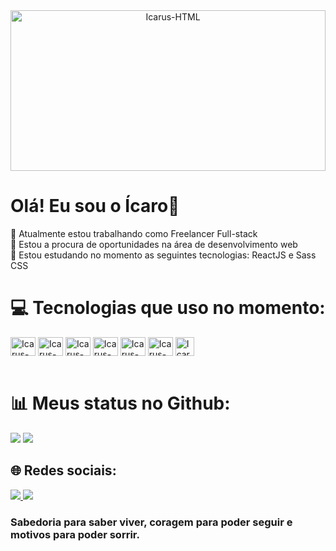 <div align="center">
  <img align="center" alt="Icarus-HTML" height="257px" width="100%" src="https://github.com/user-attachments/assets/463f5a94-ac04-4e50-9946-c4f207b39f21">
</div>

# Olá! Eu sou o Ícaro👋
🔭  Atualmente estou trabalhando como Freelancer Full-stack<br>
🤝 Estou a procura de oportunidades na área de desenvolvimento web<br>
🌱  Estou estudando no momento as seguintes tecnologias: ReactJS e Sass CSS

# 💻 Tecnologias que uso no momento:
<div style="display:inline_block;">
  <img align="center" alt="Icarus-HTML" height="30" width="40" src="https://cdn.jsdelivr.net/gh/devicons/devicon/icons/html5/html5-original.svg">
  <img align="center" alt="Icarus-CSS" height="30" width="40" src="https://cdn.jsdelivr.net/gh/devicons/devicon/icons/css3/css3-original.svg">
  <img align="center" alt="Icarus-JS" height="30" width="40" src="https://cdn.jsdelivr.net/gh/devicons/devicon/icons/javascript/javascript-original.svg">
  <img align="center" alt="Icarus-Sass" height="30" width="40" src="https://cdn.jsdelivr.net/gh/devicons/devicon@latest/icons/sass/sass-original.svg" /> 
  <img align="center" alt="Icarus-React" height="30" width="40"  src="https://cdn.jsdelivr.net/gh/devicons/devicon@latest/icons/react/react-original.svg" />
  <img align="center" alt="Icarus-Git" height="30" width="40" src="https://cdn.jsdelivr.net/gh/devicons/devicon@latest/icons/git/git-plain.svg">
  <img align="center" alt="Icarus-GitHub" height="30" src="https://cdn.jsdelivr.net/gh/devicons/devicon@latest/icons/github/github-original.svg" /> 
</div> <br>

# 📊 Meus status no Github:
![](https://github-readme-stats.vercel.app/api?username=IcaroMachadoCarvalho&theme=dark&hide_border=false&include_all_commits=false&count_private=false)
![](https://github-readme-stats.vercel.app/api/top-langs/?username=IcaroMachadoCarvalho&theme=dark&hide_border=false&include_all_commits=false&count_private=false&layout=compact)

## 🌐 Redes sociais:
<div>
  <a href="linkedin.com/in/ícaromachadodecarvalho" target="_blank">
    <img src="https://img.shields.io/badge/LinkedIn-0077B5?style=for-the-badge&logo=linkedin&logoColor=white" target="_blank">
  </a>
  <a href="mailto:icarocarvalho028@gmail.com" target="_blank">
    <img src="https://img.shields.io/badge/Gmail-D14836?style=for-the-badge&logo=gmail&logoColor=white" target="_blank">
  </a>
</div>

### Sabedoria para saber viver, coragem para poder seguir e motivos para poder sorrir.


<!-- Proudly created with GPRM ( https://gprm.itsvg.in ) -->
<!-- 
![Devi01796's GitHub stats](https://github-readme-stats.vercel.app/api?username=IcaroMachadoCarvalho&theme=github_dark&show_icons=true)
![Top Langs](https://github-readme-stats.vercel.app/api/top-langs/?username=IcaroMachadoCarvalho&hideIcaroMachadoCarvalho&theme=github_dark&progress=true) 

**** is a ✨ _special_ ✨ repository because its `README.md` (this file) appears on your GitHub profile.

Here are some ideas to get you started:

- 🔭 I’m currently working on ...
- 🌱 I’m currently learning ...
- 👯 I’m looking to collaborate on ...
- 🤔 I’m looking for help with ...
- 💬 Ask me about ...
- 📫 How to reach me: ...
- 😄 Pronouns: ...
- ⚡ Fun fact: ...
-->
